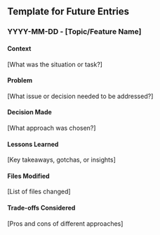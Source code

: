 ## Template for Future Entries

### YYYY-MM-DD - [Topic/Feature Name]

#### Context
[What was the situation or task?]

#### Problem
[What issue or decision needed to be addressed?]

#### Decision Made
[What approach was chosen?]

#### Lessons Learned
[Key takeaways, gotchas, or insights]

#### Files Modified
[List of files changed]

#### Trade-offs Considered
[Pros and cons of different approaches]